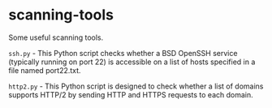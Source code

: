 # scanning-tools

Some useful scanning tools. 

`ssh.py` - This Python script checks whether a BSD OpenSSH service (typically running on port 22) is accessible on a list of hosts specified in a file named port22.txt.

`http2.py` - This Python script is designed to check whether a list of domains supports HTTP/2 by sending HTTP and HTTPS requests to each domain. 
